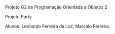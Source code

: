 Projeto G2 de Programação Orientada a Objetos 2

Projeto Party

Alunos: Leonardo Ferreira da Luz, Marcelo Ferreira.
